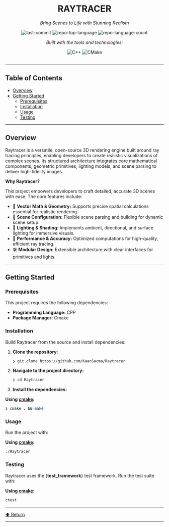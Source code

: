 <div id="top">

<!-- HEADER STYLE: CLASSIC -->
<div align="center">


# RAYTRACER

<em>Bring Scenes to Life with Stunning Realism</em>

<!-- BADGES -->
<img src="https://img.shields.io/github/last-commit/KaanSacma/Raytracer?style=flat&logo=git&logoColor=white&color=0080ff" alt="last-commit">
<img src="https://img.shields.io/github/languages/top/KaanSacma/Raytracer?style=flat&color=0080ff" alt="repo-top-language">
<img src="https://img.shields.io/github/languages/count/KaanSacma/Raytracer?style=flat&color=0080ff" alt="repo-language-count">

<em>Built with the tools and technologies:</em>

<img src="https://img.shields.io/badge/C++-00599C.svg?style=flat&logo=C++&logoColor=white" alt="C++">
<img src="https://img.shields.io/badge/CMake-064F8C.svg?style=flat&logo=CMake&logoColor=white" alt="CMake">

</div>
<br>

---

## Table of Contents

- [Overview](#overview)
- [Getting Started](#getting-started)
    - [Prerequisites](#prerequisites)
    - [Installation](#installation)
    - [Usage](#usage)
    - [Testing](#testing)

---

## Overview

Raytracer is a versatile, open-source 3D rendering engine built around ray tracing principles, enabling developers to create realistic visualizations of complex scenes. Its structured architecture integrates core mathematical components, geometric primitives, lighting models, and scene parsing to deliver high-fidelity images.

**Why Raytracer?**

This project empowers developers to craft detailed, accurate 3D scenes with ease. The core features include:

- 🧊 **Vector Math & Geometry:** Supports precise spatial calculations essential for realistic rendering.
- 🎯 **Scene Configuration:** Flexible scene parsing and building for dynamic scene setup.
- 🌟 **Lighting & Shading:** Implements ambient, directional, and surface lighting for immersive visuals.
- 🚀 **Performance & Accuracy:** Optimized computations for high-quality, efficient ray tracing.
- 🛠️ **Modular Design:** Extensible architecture with clear interfaces for primitives and lights.

---

## Getting Started

### Prerequisites

This project requires the following dependencies:

- **Programming Language:** CPP
- **Package Manager:** Cmake

### Installation

Build Raytracer from the source and install dependencies:

1. **Clone the repository:**

    ```sh
    ❯ git clone https://github.com/KaanSacma/Raytracer
    ```

2. **Navigate to the project directory:**

    ```sh
    ❯ cd Raytracer
    ```

3. **Install the dependencies:**

**Using [cmake](https://isocpp.org/):**

```sh
❯ cmake . && make
```

### Usage

Run the project with:

**Using [cmake](https://isocpp.org/):**

```sh
./Raytracer
```

### Testing

Raytracer uses the {__test_framework__} test framework. Run the test suite with:

**Using [cmake](https://isocpp.org/):**

```sh
ctest
```

---

<div align="left"><a href="#top">⬆ Return</a></div>

---

